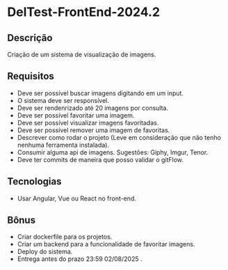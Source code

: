 # DelTest-FrontEnd-2024.2

## Descrição
Criação de um sistema de visualização de imagens.

## Requisitos
- Deve ser possível buscar imagens digitando em um input.
- O sistema deve ser responsível.
- Deve ser rendenrizado até 20 imagens por consulta.
- Deve ser possível favoritar uma imagem.
- Deve ser possível visualizar imagens favoritadas.
- Deve ser possível remover uma imagem de favoritas.
- Descrever como rodar o projeto (Leve em consideração que não tenho nenhuma ferramenta instalada).
- Consumir alguma api de imagens. Sugestões: Giphy, Imgur, Tenor.
- Deve ter commits de maneira que posso validar o gitFlow.

## Tecnologias
- Usar Angular, Vue ou React no front-end.

## Bônus
- Criar dockerfile para os projetos.
- Criar um backend para a funcionalidade de favoritar imagens.
- Deploy do sistema.
- Entrega antes do prazo 23:59 02/08/2025 .
